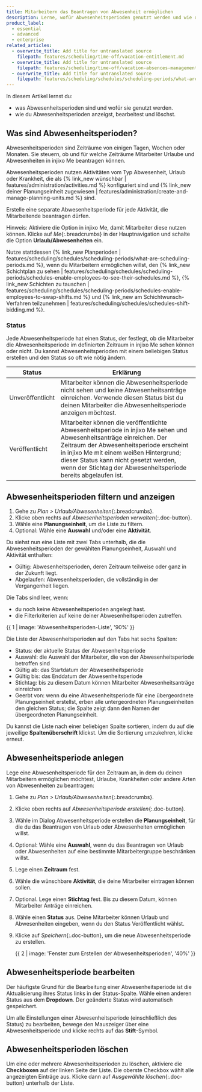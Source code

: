 ```yaml
---
title: Mitarbeitern das Beantragen von Abwesenheit ermöglichen
description: Lerne, wofür Abwesenheitsperioden genutzt werden und wie du sie anzeigst, bearbeitest und löschst.
product_label:
  - essential
  - advanced
  - enterprise
related_articles:
  - overwrite_title: Add title for untranslated source
    filepath: features/scheduling/time-off/vacation-entitlement.md
  - overwrite_title: Add title for untranslated source
    filepath: features/scheduling/time-off/vacation-absences-management.md
  - overwrite_title: Add title for untranslated source
    filepath: features/scheduling/schedules/scheduling-periods/what-are-scheduling-periods.md
---
```


In diesem Artikel lernst du:
- was Abwesenheitsperioden sind und wofür sie genutzt werden.
- wie du Abwesenheitsperioden anzeigst, bearbeitest und löschst.

## Was sind Abwesenheitsperioden?

Abwesenheitsperioden sind Zeiträume von einigen Tagen, Wochen oder Monaten. Sie steuern, ob und für welche Zeiträume Mitarbeiter Urlaube und Abwesenheiten in injixo Me beantragen können.

Abwesenheitsperioden nutzen Aktivitäten vom Typ Abwesenheit, Urlaub oder Krankheit, die als {% link_new wünschbar | features/administration/activities.md %} konfiguriert sind und {% link_new deiner Planungseinheit zugewiesen | features/administration/create-and-manage-planning-units.md %} sind.

Erstelle eine separate Abwesenheitsperiode für jede Aktivität, die Mitarbeitende beantragen dürfen.

Hinweis: Aktiviere die Option in injixo Me, damit Mitarbeiter diese nutzen können. Klicke auf *Me*{:.breadcrumbs} in der Hauptnavigation und schalte die Option **Urlaub/Abwesenheiten** ein.

Nutze stattdessen {% link_new Planperioden | features/scheduling/schedules/scheduling-periods/what-are-scheduling-periods.md %}, wenn du Mitarbeitern ermöglichen willst, den {% link_new Schichtplan zu sehen | features/scheduling/schedules/scheduling-periods/schedules-enable-employees-to-see-their-schedules.md %}, {% link_new Schichten zu tauschen | features/scheduling/schedules/scheduling-periods/schedules-enable-employees-to-swap-shifts.md %} und {% link_new am Schichtwunsch-Verfahren teilzunehmen | features/scheduling/schedules/schedules-shift-bidding.md %}.

### Status

Jede Abwesenheitsperiode hat einen Status, der festlegt, ob die Mitarbeiter die Abwesenheitsperiode im definierten Zeitraum in injixo Me sehen können oder nicht. Du kannst Abwesenheitsperioden mit einem beliebigen Status erstellen und den Status so oft wie nötig ändern.

Status | Erklärung
------- | -------
Unveröffentlicht | Mitarbeiter können die Abwesenheitsperiode nicht sehen und keine Abwesenheitsanträge einreichen. Verwende diesen Status bist du deinen Mitarbeiter die Abwesenheitsperiode anzeigen möchtest.
Veröffentlicht | Mitarbeiter können die veröffentlichte Abwesenheitsperiode in injixo Me sehen und Abwesenheitsanträge einreichen. Der Zeitraum der Abwesenheitsperiode erscheint in injixo Me mit einem weißen Hintergrund; dieser Status kann nicht gesetzt werden, wenn der Stichtag der Abwesenheitsperiode bereits abgelaufen ist.

## Abwesenheitsperioden filtern und anzeigen

1. Gehe zu *Plan > Urlaub/Abwesenheiten*{:.breadcrumbs}.
2. Klicke oben rechts auf *Abwesenheitsperioden verwalten*{:.doc-button}.
3. Wähle eine **Planungseinheit**, um die Liste zu filtern.
4. Optional: Wähle eine **Auswahl** und/oder eine **Aktivität**.

Du siehst nun eine Liste mit zwei Tabs unterhalb, die die Abwesenheitsperioden der gewählten Planungseinheit, Auswahl und Aktivität enthalten:
- Gültig: Abwesenheitsperioden, deren Zeitraum teilweise oder ganz in der Zukunft liegt.
- Abgelaufen: Abwesenheitsperioden, die vollständig in der Vergangenheit liegen.

Die Tabs sind leer, wenn:
- du noch keine Abwesenheitsperioden angelegt hast.
- die Filterkriterien auf keine deiner Abwesenheitsperioden zutreffen.

{{ 1 | image: 'Abwesenheitsperioden-Liste', '90%' }}

Die Liste der Abwesenheitsperioden auf den Tabs hat sechs Spalten:
- Status: der aktuelle Status der Abwesenheitsperiode
- Auswahl: die Auswahl der Mitarbeiter, die von der Abwesenheitsperiode betroffen sind
- Gültig ab: das Startdatum der Abwesenheitsperiode
- Gültig bis: das Enddatum der Abwesenheitsperiode
- Stichtag: bis zu diesem Datum können Mitarbeiter Abwesenheitsanträge einreichen
- Geerbt von: wenn du eine Abwesenheitsperiode für eine übergeordnete Planungseinheit erstellst, erben alle untergeordneten Planungseinheiten den gleichen Status; die Spalte zeigt dann den Namen der übergeordneten Planungseinheit.

Du kannst die Liste nach einer beliebigen Spalte sortieren, indem du auf die jeweilige **Spaltenüberschrift** klickst. Um die Sortierung umzukehren, klicke erneut.

## Abwesenheitsperiode anlegen

Lege eine Abwesenheitsperiode für den Zeitraum an, in dem du deinen Mitarbeitern ermöglichen möchtest, Urlaube, Krankheiten oder andere Arten von Abwesenheiten zu beantragen:

1. Gehe zu *Plan > Urlaub/Abwesenheiten*{:.breadcrumbs}.
2. Klicke oben rechts auf *Abwesenheitsperiode erstellen*{:.doc-button}.
3. Wähle im Dialog Abwesenheitsperiode erstellen die **Planungseinheit**, für die du das Beantragen von Urlaub oder Abwesenheiten ermöglichen willst.
4. Optional: Wähle eine **Auswahl**, wenn du das Beantragen von Urlaub oder Abwesenheiten auf eine bestimmte Mitarbeitergruppe beschränken willst.
5. Lege einen **Zeitraum** fest.
6. Wähle die wünschbare **Aktivität**, die deine Mitarbeiter eintragen können sollen.
7. Optional. Lege einen **Stichtag** fest. Bis zu diesem Datum, können Mitarbeiter Anträge einreichen.
8. Wähle einen **Status** aus. Deine Mitarbeiter können Urlaub und Abwesenheiten eingeben, wenn du den Status Veröffentlicht wählst.
4. Klicke auf *Speichern*{:.doc-button}, um die neue Abwesenheitsperiode zu erstellen.

    {{ 2 | image: 'Fenster zum Erstellen der Abwesenheitsperioden', '40%' }}

## Abwesenheitsperiode bearbeiten

Der häufigste Grund für die Bearbeitung einer Abwesenheitsperiode ist die Aktualisierung ihres Status links in der Status-Spalte. Wähle einen anderen Status aus dem **Dropdown**. Der geänderte Status wird automatisch gespeichert.

Um alle Einstellungen einer Abwesenheitsperiode (einschließlich des Status) zu bearbeiten, bewege den Mauszeiger über eine Abwesenheitsperiode und klicke rechts auf das **Stift**-Symbol.

## Abwesenheitsperioden löschen

Um eine oder mehrere Abwesenheitsperioden zu löschen, aktiviere die **Checkboxen** auf der linken Seite der Liste. Die oberste Checkbox wählt alle angezeigten Einträge aus. Klicke dann auf *Ausgewählte löschen*{:.doc-button} unterhalb der Liste.
